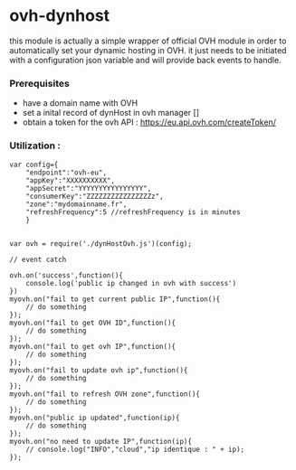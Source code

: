 # ovh-dynhost

this module is actually a simple wrapper of official OVH module in order to automatically set your dynamic hosting in OVH.
it just needs to be initiated with a configuration json variable and will provide back events to handle.

### Prerequisites
- have a domain name with OVH
- set a inital record of dynHost in ovh manager []
- obtain a token for the ovh API : https://eu.api.ovh.com/createToken/

### Utilization :
```
var config={
	"endpoint":"ovh-eu",
	"appKey":"XXXXXXXXXX",
	"appSecret":"YYYYYYYYYYYYYYYY",
	"consumerKey":"ZZZZZZZZZZZZZZZZz",
	"zone":"mydomainname.fr",
	"refreshFrequency":5 //refreshFrequency is in minutes
	}
	

var ovh = require('./dynHostOvh.js')(config);

// event catch

ovh.on('success',function(){
	console.log('public ip changed in ovh with success')
})
myovh.on("fail to get current public IP",function(){
	// do something
});
myovh.on("fail to get OVH ID",function(){
	// do something
});
myovh.on("fail to get ovh IP",function(){
	// do something
});
myovh.on("fail to update ovh ip",function(){
	// do something
});
myovh.on("fail to refresh OVH zone",function(){
	// do something
});
myovh.on("public ip updated",function(ip){
	// do something
});
myovh.on("no need to update IP",function(ip){
	// console.log("INFO","cloud","ip identique : " + ip);
});
```